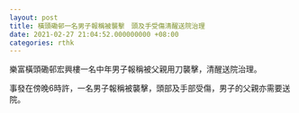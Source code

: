 ```yaml
---
layout: post
title: 橫頭磡邨一名男子報稱被襲擊　頭及手受傷清醒送院治理
date: 2021-02-27 21:04:52.000000000 +08:00
categories: rthk
---
```


樂富橫頭磡邨宏興樓一名中年男子報稱被父親用刀襲擊，清醒送院治理。

事發在傍晚6時許，一名男子報稱被襲擊，頭部及手部受傷，男子的父親亦需要送院。
